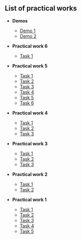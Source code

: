## List of practical works

- **Demos**
  - [Demo 1](./demos/demo1//index.html)
  - [Demo 2](./demos/demo2/index.html)

- **Practical work 6**
  - [Task 1](./practical-work6/task1/index.html)
  <!-- - [Task 2](./practical-work6/task2/index.html)
  - [Task 3](./practical-work6/task3/index.html)
  - [Task 4](./practical-work6/task4/index.html)
  - [Task 5](./practical-work6/task5/index.html) -->

- **Practical work 5**
  - [Task 1](./practical-work5/task1/index.html)
  - [Task 2](./practical-work5/task2/index.html)
  - [Task 3](./practical-work5/task3/index.html)
  - [Task 4](./practical-work5/task4/index.html)
  - [Task 5](./practical-work5/task5/index.html)
  - [Task 6](./practical-work5/task6/index.html)

- **Practical work 4**
  - [Task 1](./practical-work4/task1/index.html)
  - [Task 2](./practical-work4/task2/index.html)
  - [Task 3](./practical-work4/task3/index.html)

- **Practical work 3**
  - [Task 1](./practical-work3/task1.html)
  - [Task 2](./practical-work3/task2.html)
  - [Task 3](./practical-work3/task3.html)

- **Practical work 2**
  - [Task 1](./practical-work2/task1.html)
  - [Task 2](./practical-work2/task2.html)

- **Practical work 1**
  - [Task 1](./practical-work1/task1.html)
  - [Task 2](./practical-work1/task2.html)
  - [Task 3](./practical-work1/task3.html)
  - [Task 4](./practical-work1/task4.html)
  - [Task 5](./practical-work1/task5.html)
